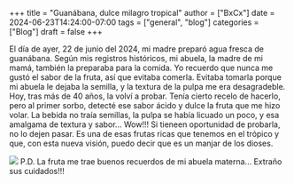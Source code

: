 +++
title = "Guanábana, dulce milagro tropical"
author = ["BxCx"]
date = 2024-06-23T14:24:00-07:00
tags = ["general", "blog"]
categories = ["Blog"]
draft = false
+++

El día de ayer, 22 de junio del 2024, mi madre preparó agua fresca de guanábana. Según mis registros históricos, mi
abuela, la madre de mi mamá, también la preparaba para la comida. Yo recuerdo que nunca me gustó el sabor de la fruta,
así que evitaba comerla. Evitaba tomarla porque mi abuela le dejaba la semilla, y la textura de la pulpa me era
desagradeble.
Hoy, tras más de 40 años, la volví a probar. Tenía cierto recelo de hacerlo, pero al primer sorbo, detecté ese sabor
ácido y dulce la fruta que me hizo volar. La bebida no traía semillas, la pulpa se había licuado un poco, y esa amalgama
de textura y sabor... Wow!!!
Si tieneen oportunidad de probarla, no lo dejen pasar. Es una de esas frutas ricas que tenemos en el trópico y que, con
esta nueva visión, puedo decir que es un manjar de los dioses.

<a id="orgdb083bf"></a>

![](./static/images/guanabana-fruta.jpg)
P.D. La fruta me trae buenos recuerdos de mi abuela materna... Extraño sus cuidados!!!
